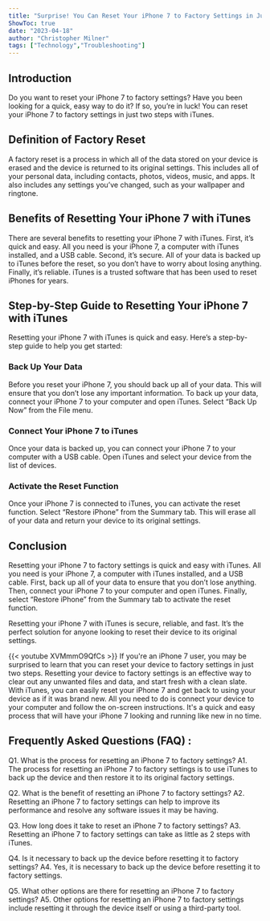 ```yaml
---
title: "Surprise! You Can Reset Your iPhone 7 to Factory Settings in Just 2 Steps with iTunes!"
ShowToc: true 
date: "2023-04-18"
author: "Christopher Milner" 
tags: ["Technology","Troubleshooting"]
---
```

## Introduction 
Do you want to reset your iPhone 7 to factory settings? Have you been looking for a quick, easy way to do it? If so, you’re in luck! You can reset your iPhone 7 to factory settings in just two steps with iTunes. 

## Definition of Factory Reset
A factory reset is a process in which all of the data stored on your device is erased and the device is returned to its original settings. This includes all of your personal data, including contacts, photos, videos, music, and apps. It also includes any settings you’ve changed, such as your wallpaper and ringtone. 

## Benefits of Resetting Your iPhone 7 with iTunes
There are several benefits to resetting your iPhone 7 with iTunes. First, it’s quick and easy. All you need is your iPhone 7, a computer with iTunes installed, and a USB cable. Second, it’s secure. All of your data is backed up to iTunes before the reset, so you don’t have to worry about losing anything. Finally, it’s reliable. iTunes is a trusted software that has been used to reset iPhones for years. 

## Step-by-Step Guide to Resetting Your iPhone 7 with iTunes
Resetting your iPhone 7 with iTunes is quick and easy. Here’s a step-by-step guide to help you get started: 

### Back Up Your Data
Before you reset your iPhone 7, you should back up all of your data. This will ensure that you don’t lose any important information. To back up your data, connect your iPhone 7 to your computer and open iTunes. Select “Back Up Now” from the File menu. 

### Connect Your iPhone 7 to iTunes
Once your data is backed up, you can connect your iPhone 7 to your computer with a USB cable. Open iTunes and select your device from the list of devices. 

### Activate the Reset Function
Once your iPhone 7 is connected to iTunes, you can activate the reset function. Select “Restore iPhone” from the Summary tab. This will erase all of your data and return your device to its original settings. 

## Conclusion
Resetting your iPhone 7 to factory settings is quick and easy with iTunes. All you need is your iPhone 7, a computer with iTunes installed, and a USB cable. First, back up all of your data to ensure that you don’t lose anything. Then, connect your iPhone 7 to your computer and open iTunes. Finally, select “Restore iPhone” from the Summary tab to activate the reset function. 

Resetting your iPhone 7 with iTunes is secure, reliable, and fast. It’s the perfect solution for anyone looking to reset their device to its original settings.

{{< youtube XVMmmO9QfCs >}} 
If you're an iPhone 7 user, you may be surprised to learn that you can reset your device to factory settings in just two steps. Resetting your device to factory settings is an effective way to clear out any unwanted files and data, and start fresh with a clean slate. With iTunes, you can easily reset your iPhone 7 and get back to using your device as if it was brand new. All you need to do is connect your device to your computer and follow the on-screen instructions. It's a quick and easy process that will have your iPhone 7 looking and running like new in no time.

## Frequently Asked Questions (FAQ) :
Q1. What is the process for resetting an iPhone 7 to factory settings?
A1. The process for resetting an iPhone 7 to factory settings is to use iTunes to back up the device and then restore it to its original factory settings. 

Q2. What is the benefit of resetting an iPhone 7 to factory settings?
A2. Resetting an iPhone 7 to factory settings can help to improve its performance and resolve any software issues it may be having. 

Q3. How long does it take to reset an iPhone 7 to factory settings?
A3. Resetting an iPhone 7 to factory settings can take as little as 2 steps with iTunes. 

Q4. Is it necessary to back up the device before resetting it to factory settings?
A4. Yes, it is necessary to back up the device before resetting it to factory settings. 

Q5. What other options are there for resetting an iPhone 7 to factory settings?
A5. Other options for resetting an iPhone 7 to factory settings include resetting it through the device itself or using a third-party tool.


